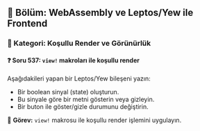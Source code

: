 ## 📘 Bölüm: WebAssembly ve Leptos/Yew ile Frontend
### 🔹 Kategori: Koşullu Render ve Görünürlük
#### ❓ Soru 537: `view!` makroları ile koşullu render

Aşağıdakileri yapan bir Leptos/Yew bileşeni yazın:

- Bir boolean sinyal (state) oluşturun.
- Bu sinyale göre bir metni gösterin veya gizleyin.
- Bir buton ile göster/gizle durumunu değiştirin.

🔧 **Görev:** `view!` makrosu ile koşullu render işlemini uygulayın.

